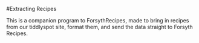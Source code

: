 #Extracting Recipes

This is a companion program to ForsythRecipes, made to bring in recipes from our tiddlyspot site, format them, and send the data straight to Forsyth Recipes.
